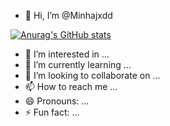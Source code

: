 - 👋 Hi, I’m @Minhajxdd

[![Anurag's GitHub stats](https://github-readme-stats.vercel.app/api?username=Minhajxdd)](https://github.com/anuraghazra/github-readme-stats)

- 👀 I’m interested in ...
- 🌱 I’m currently learning ...
- 💞️ I’m looking to collaborate on ...
- 📫 How to reach me ...
- 😄 Pronouns: ...
- ⚡ Fun fact: ...

<!---
Minhajxdd/Minhajxdd is a ✨ special ✨ repository because its `README.md` (this file) appears on your GitHub profile.
You can click the Preview link to take a look at your changes.
--->
